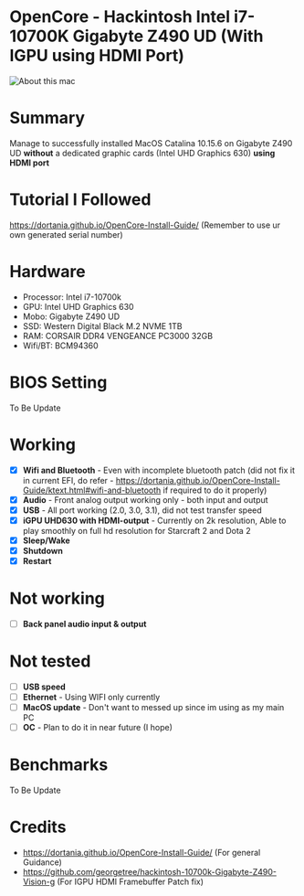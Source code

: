# OpenCore - Hackintosh Intel i7-10700K Gigabyte Z490 UD (With IGPU using HDMI Port)

![About this mac](/img/Screenshot2020-08-20at2.35.25AM.png)

# Summary
Manage to successfully installed MacOS Catalina 10.15.6 on Gigabyte Z490 UD **without** a dedicated graphic cards (Intel UHD Graphics 630) **using HDMI port**

# Tutorial I Followed
https://dortania.github.io/OpenCore-Install-Guide/ (Remember to use ur own generated serial number)

# Hardware
- Processor: Intel i7-10700k
- GPU: Intel UHD Graphics 630
- Mobo: Gigabyte Z490 UD
- SSD: Western Digital Black M.2 NVME 1TB
- RAM: CORSAIR DDR4 VENGEANCE PC3000 32GB 
- Wifi/BT: BCM94360

# BIOS Setting
To Be Update

# Working
- [x] **Wifi and Bluetooth** - Even with incomplete bluetooth patch (did not fix it in current EFI, do refer - https://dortania.github.io/OpenCore-Install-Guide/ktext.html#wifi-and-bluetooth if required to do it properly)
- [x] **Audio** - Front analog output working only - both input and output
- [x] **USB** - All port working (2.0, 3.0, 3.1), did not test transfer speed
- [x] **iGPU UHD630 with HDMI-output** - Currently on 2k resolution, Able to play smoothly on full hd resolution for Starcraft 2 and Dota 2
- [x] **Sleep/Wake**
- [x] **Shutdown**
- [x] **Restart**

# Not working
- [ ] **Back panel audio input & output**

# Not tested
- [ ] **USB speed**
- [ ] **Ethernet** - Using WIFI only currently
- [ ] **MacOS update** - Don't want to messed up since im using as my main PC
- [ ] **OC** - Plan to do it in near future (I hope)

# Benchmarks
To Be Update

# Credits
- https://dortania.github.io/OpenCore-Install-Guide/ (For general Guidance)
- https://github.com/georgetree/hackintosh-10700k-Gigabyte-Z490-Vision-g (For IGPU HDMI Framebuffer Patch fix)
